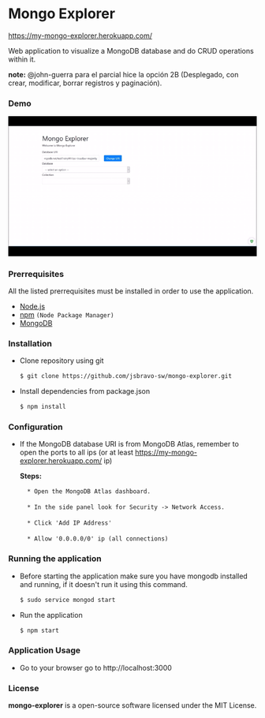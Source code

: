 # Mongo Explorer
https://my-mongo-explorer.herokuapp.com/

Web application to visualize a MongoDB database and do CRUD operations within it.

**note:** @john-guerra para el parcial hice la opción 2B (Desplegado, con crear, modificar, borrar registros y paginación).

### Demo

![Demo](https://raw.githubusercontent.com/jsbravo-sw/mongo-explorer/master/assets/gif/demo.gif)

### Prerrequisites
All the listed prerrequisites must be installed in order to use the application. 
* <a href="https://nodejs.org/en/">Node.js</a>
* <a href="https://www.npmjs.com/get-npm">npm</a> `(Node Package Manager)`
* <a href="https://www.mongodb.com/download-center">MongoDB</a> 

### Installation
* Clone repository using git
    ```bash
    $ git clone https://github.com/jsbravo-sw/mongo-explorer.git
    ```
* Install dependencies from package.json
    ```bash
    $ npm install
    ```


### Configuration
* If the MongoDB database URI is from MongoDB Atlas, remember to open the ports to all ips (or at least https://my-mongo-explorer.herokuapp.com/ ip)

    **Steps:**
    
        * Open the MongoDB Atlas dashboard. 
        
        * In the side panel look for Security -> Network Access.
        
        * Click 'Add IP Address'
        
        * Allow '0.0.0.0/0' ip (all connections) 
        

    
### Running the application
* Before starting the application make sure you have mongodb installed and running, if it doesn't run it using this command.
    ``` bash
    $ sudo service mongod start
    ```
* Run the application
    ``` bash
    $ npm start
    ```

### Application Usage
* Go to your browser go to http://localhost:3000

### **License**
**mongo-explorer** is a open-source software licensed under the MIT License.
